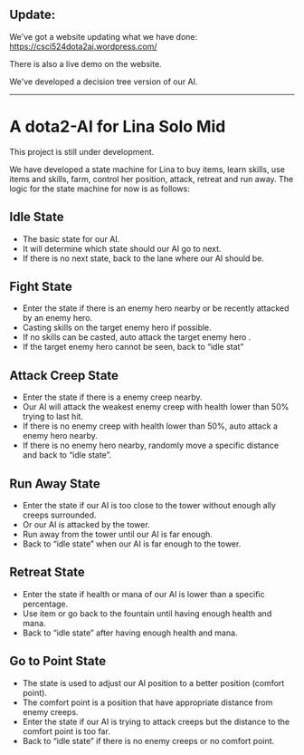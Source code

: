 ## Update:

We've got a website updating what we have done: https://csci524dota2ai.wordpress.com/

There is also a live demo on the website.

We've developed a decision tree version of our AI.

----
# A dota2-AI for Lina Solo Mid

This project is still under development.

We have developed a state machine for Lina to buy items, learn skills, use items and skills, farm, control her position, attack, retreat and run away. The logic for the state machine for now is as follows:

## Idle State
 - The basic state for our AI.
 - It will determine which state should our AI go to next.
 - If there is no next state, back to the lane where our AI should be.
 
## Fight State
 - Enter the state if there is an enemy hero nearby or be recently attacked by an enemy hero.
 - Casting skills on the target enemy hero if possible.
 - If no skills can be casted, auto attack the target enemy hero .
 - If the target enemy hero cannot be seen, back to “idle stat”

## Attack Creep State
 - Enter the state if there is a enemy creep nearby.
 - Our AI will attack the weakest enemy creep with health lower than 50% trying to last hit.
 - If there is no enemy creep with health lower than 50%, auto attack a enemy hero nearby.
 - If there is no enemy hero nearby, randomly move a specific distance and back to “idle state”.
 
 ## Run Away State
  - Enter the state if our AI is too close to the tower without enough ally creeps surrounded.
 - Or our AI is attacked by the tower.
 - Run away from the tower until our AI is far enough.
 - Back to “idle state” when our AI is far enough to the tower.

## Retreat State
- Enter the state if health or mana of our AI is lower than a specific percentage.
- Use item or go back to the fountain until having enough health and mana.
- Back to “idle state” after having enough health and mana.

## Go to Point State
-  The state is used to adjust our AI position to a better position (comfort point).
-  The comfort point is a position that have appropriate distance from enemy creeps.
 - Enter the state if our AI is trying to attack creeps but the distance to the comfort point is too far.
 - Back to “idle state” if there is no enemy creeps or no comfort point.
